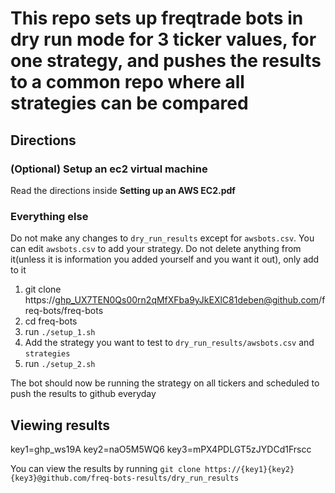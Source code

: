# This repo sets up freqtrade bots in dry run mode for 3 ticker values, for one strategy, and pushes the results to a common repo where all strategies can be compared

## Directions

### (Optional) Setup an ec2 virtual machine

Read the directions inside **Setting up an AWS EC2.pdf**

### Everything else

Do not make any changes to `dry_run_results` except for `awsbots.csv`. You can edit `awsbots.csv` to add your strategy. Do not delete anything from it(unless it is information you added yourself and you want it out), only add to it

1. git clone https://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@github.com/freq-bots/freq-bots
2. cd freq-bots
3. run `./setup_1.sh`
3. Add the strategy you want to test to `dry_run_results/awsbots.csv` and `strategies`
5. run `./setup_2.sh` 

The bot should now be running the strategy on all tickers and scheduled to push the results to github everyday



## Viewing results

key1=ghp_ws19A
key2=naO5M5WQ6
key3=mPX4PDLGT5zJYDCd1Frscc

You can view the results by running `git clone https://{key1}{key2}{key3}@github.com/freq-bots-results/dry_run_results`
